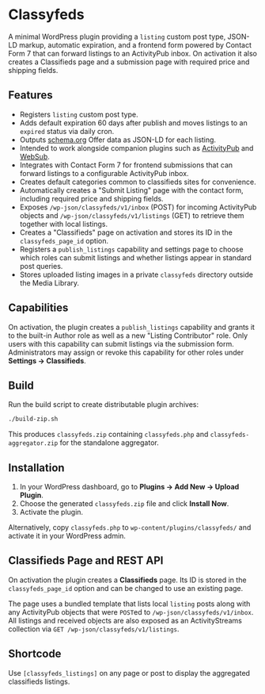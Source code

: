 # Classyfeds

A minimal WordPress plugin providing a `listing` custom post type, JSON-LD markup, automatic expiration, and a frontend form powered by Contact Form 7 that can forward listings to an ActivityPub inbox. On activation it also creates a Classifieds page and a submission page with required price and shipping fields.

## Features

- Registers `listing` custom post type.
- Adds default expiration 60 days after publish and moves listings to an `expired` status via daily cron.
- Outputs [schema.org](https://schema.org) Offer data as JSON-LD for each listing.
- Intended to work alongside companion plugins such as [ActivityPub](https://wordpress.org/plugins/activitypub/) and [WebSub](https://wordpress.org/plugins/websub-publisher/).
- Integrates with Contact Form 7 for frontend submissions that can forward listings to a configurable ActivityPub inbox.
- Creates default categories common to classifieds sites for convenience.
- Automatically creates a "Submit Listing" page with the contact form, including required price and shipping fields.
- Exposes `/wp-json/classyfeds/v1/inbox` (POST) for incoming ActivityPub objects and `/wp-json/classyfeds/v1/listings` (GET) to retrieve them together with local listings.
- Creates a "Classifieds" page on activation and stores its ID in the `classyfeds_page_id` option.
- Registers a `publish_listings` capability and settings page to choose which roles can submit listings and whether listings appear in standard post queries.
- Stores uploaded listing images in a private `classyfeds` directory outside the Media Library.

## Capabilities

On activation, the plugin creates a `publish_listings` capability and grants it to the built-in Author role as well as a new "Listing Contributor" role. Only users with this capability can submit listings via the submission form. Administrators may assign or revoke this capability for other roles under **Settings → Classifieds**.

## Build

Run the build script to create distributable plugin archives:

```bash
./build-zip.sh
```

This produces `classyfeds.zip` containing `classyfeds.php` and `classyfeds-aggregator.zip` for the standalone aggregator.

## Installation

1. In your WordPress dashboard, go to **Plugins → Add New → Upload Plugin**.
2. Choose the generated `classyfeds.zip` file and click **Install Now**.
3. Activate the plugin.

Alternatively, copy `classyfeds.php` to `wp-content/plugins/classyfeds/` and activate it in your WordPress admin.

## Classifieds Page and REST API

On activation the plugin creates a **Classifieds** page. Its ID is stored in the `classyfeds_page_id` option and can be changed to use an existing page.

The page uses a bundled template that lists local `listing` posts along with any ActivityPub objects that were `POST`ed to `/wp-json/classyfeds/v1/inbox`. All listings and received objects are also exposed as an ActivityStreams collection via `GET /wp-json/classyfeds/v1/listings`.

## Shortcode

Use `[classyfeds_listings]` on any page or post to display the aggregated classifieds listings.
